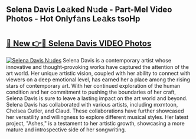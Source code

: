 ## Selena Davis Le𝚊ked N𝚞de - Part-MeI Video Photos - Hot Onlyf𝚊ns Le𝚊ks tsoHp

# <h2><a href="http://ab4029.deff.icu/?id=Selena+Davis">🔗 New 👉🔴 Selena Davis VIDEO Photos</a></h2>

[![Selena Davis N𝚞des](https://i.imgur.com/rIISA9y.gif)](http://ab4029.deff.icu/?id=Selena+Davis)
Selena Davis is a contemporary artist whose innovative and thought-provoking works have captured the attention of the art world. Her unique artistic vision, coupled with her ability to connect with viewers on a deep emotional level, has earned her a place among the rising stars of contemporary art. With her continued exploration of the human condition and her commitment to pushing the boundaries of her craft, Selena Davis is sure to leave a lasting impact on the art world and beyond. Selena Davis has collaborated with various artists, including mxmtoon, Chelsea Cutler, and Claud. These collaborations have further showcased her versatility and willingness to explore different musical styles. Her latest project, "Ashes," is a testament to her artistic growth, showcasing a more mature and introspective side of her songwriting.
